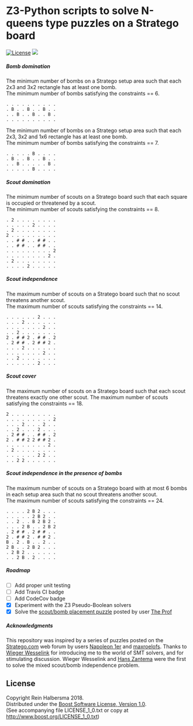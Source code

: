 Z3-Python scripts to solve N-queens type puzzles on a Stratego board
====================================================================

[![License](https://img.shields.io/badge/license-Boost-blue.svg)](https://opensource.org/licenses/BSL-1.0)
[![](https://tokei.rs/b1/github/rhalbersma/zed)](https://github.com/rhalbersma/zed)

##### Bomb domination

The minimum number of bombs on a Stratego setup area such that each 2x3 and 3x2 rectangle has at least one bomb.   
The minimum number of bombs satisfying the constraints == 6.   

    . . . . . . . . . .
    . B . . B . . B . .
    . . B . . B . . B .
    . . . . . . . . . .

The minimum number of bombs on a Stratego setup area such that each 2x3, 3x2 and 1x6 rectangle has at least one bomb.   
The minimum number of bombs satisfying the constraints == 7.   

    . . . . . B . . . .
    . B . . B . . B . .
    . . B . . . . . B .
    . . . . . B . . . .

##### Scout domination

The minimum number of scouts on a Stratego board such that each square is occupied or threatened by a scout.   
The minimum number of scouts satisfying the constraints == 8.   

    . 2 . . . . . . . .
    . . . . . 2 . . . .
    . 2 . . . . . . . .
    2 . . . . . . . . .
    . . # # . . # # . .
    . . # # . . # # . .
    . . . . . . . . . 2
    . . . . . . . . 2 .
    . 2 . . . . . . . .
    . . . . 2 . . . . .

##### Scout independence

The maximum number of scouts on a Stratego board such that no scout threatens another scout.   
The maximum number of scouts satisfying the constraints == 14.   

    . . . . . . 2 . . .
    . . . 2 . . . . . .
    . . . . . . . 2 . .
    . . 2 . . . . . . .
    2 . # # 2 . # # . 2
    . 2 # # . 2 # # 2 .
    . . . 2 . . . . . .
    . . . . . . . 2 . .
    . . 2 . . . . . . .
    . . . . . . 2 . . .

##### Scout cover

The maximum number of scouts on a Stratego board such that each scout threatens exactly one other scout.
The maximum number of scouts satisfying the constraints == 18.

    2 . . . . . . . . .
    . . . . . . . . . 2
    . . . 2 . . . 2 . .
    . . 2 . . . 2 . . .
    . 2 # # . . # # . 2
    2 . # # 2 2 # # 2 .
    . . . . . . . . 2 .
    . 2 . . . . . . . .
    . . . . . . 2 2 . .
    . . 2 2 . . . . . .

##### Scout independence in the presence of bombs

The maximum number of scouts on a Stratego board with at most 6 bombs in each setup area such that no scout threatens another scout.   
The maximum number of scouts satisfying the constraints == 24.   

    . . . . 2 B 2 . . .
    . . . . . 2 B 2 . .
    . . 2 . . B 2 B 2 .
    . . . 2 B . . 2 B 2
    . 2 # # . 2 # # . .
    2 . # # 2 . # # 2 .
    B . 2 . B . . 2 . .
    2 B . . 2 B 2 . . .
    . 2 B 2 . . . . . .
    . . 2 B . 2 . . . .

##### Roadmap

- [ ] Add proper unit testing
- [ ] Add Travis CI badge
- [ ] Add CodeCov badge
- [x] Experiment with the Z3 Pseudo-Boolean solvers
- [x] Solve the [scout/bomb placement puzzle](http://forum.stratego.com/topic/1134-stratego-quizz-and-training-forum/?p=11671) posted by user [The Prof](http://forum.stratego.com/user/572-the-prof/)

##### Acknowledgments

This repository was inspired by a series of puzzles posted on the [Stratego.com](http://forum.stratego.com/topic/1134-stratego-quizz-and-training-forum/) web forum by users [Napoleon 1er](http://forum.stratego.com/user/791-napoleon-1er/) and [maxroelofs](http://forum.stratego.com/user/489-maxroelofs/). Thanks to [Wieger Wesselink](http://www.win.tue.nl/~wieger/) for introducing me to the world of SMT solvers, and for stimulating discussion. Wieger Wesselink and [Hans Zantema](https://www.win.tue.nl/~hzantema/) were the first to solve the mixed scout/bomb independence problem.

License
-------

Copyright Rein Halbersma 2018.  
Distributed under the [Boost Software License, Version 1.0](http://www.boost.org/users/license.html).  
(See accompanying file LICENSE_1_0.txt or copy at http://www.boost.org/LICENSE_1_0.txt)

